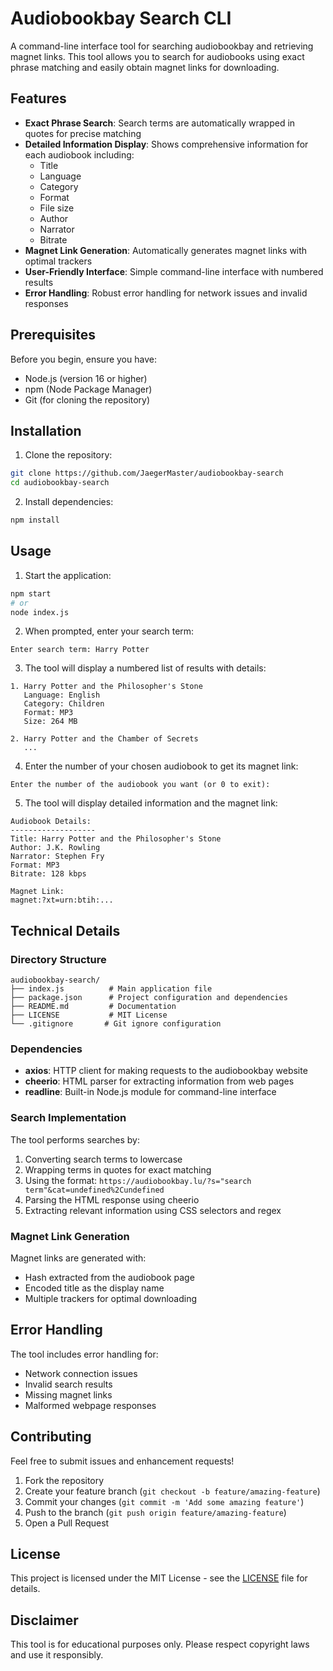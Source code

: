 # Audiobookbay Search CLI

A command-line interface tool for searching audiobookbay and retrieving magnet links. This tool allows you to search for audiobooks using exact phrase matching and easily obtain magnet links for downloading.

## Features

- **Exact Phrase Search**: Search terms are automatically wrapped in quotes for precise matching
- **Detailed Information Display**: Shows comprehensive information for each audiobook including:
  - Title
  - Language
  - Category
  - Format
  - File size
  - Author
  - Narrator
  - Bitrate
- **Magnet Link Generation**: Automatically generates magnet links with optimal trackers
- **User-Friendly Interface**: Simple command-line interface with numbered results
- **Error Handling**: Robust error handling for network issues and invalid responses

## Prerequisites

Before you begin, ensure you have:
- Node.js (version 16 or higher)
- npm (Node Package Manager)
- Git (for cloning the repository)

## Installation

1. Clone the repository:
```bash
git clone https://github.com/JaegerMaster/audiobookbay-search
cd audiobookbay-search
```

2. Install dependencies:
```bash
npm install
```

## Usage

1. Start the application:
```bash
npm start
# or
node index.js
```

2. When prompted, enter your search term:
```
Enter search term: Harry Potter
```

3. The tool will display a numbered list of results with details:
```
1. Harry Potter and the Philosopher's Stone
   Language: English
   Category: Children
   Format: MP3
   Size: 264 MB

2. Harry Potter and the Chamber of Secrets
   ...
```

4. Enter the number of your chosen audiobook to get its magnet link:
```
Enter the number of the audiobook you want (or 0 to exit):
```

5. The tool will display detailed information and the magnet link:
```
Audiobook Details:
-------------------
Title: Harry Potter and the Philosopher's Stone
Author: J.K. Rowling
Narrator: Stephen Fry
Format: MP3
Bitrate: 128 kbps

Magnet Link:
magnet:?xt=urn:btih:...
```

## Technical Details

### Directory Structure
```
audiobookbay-search/
├── index.js          # Main application file
├── package.json      # Project configuration and dependencies
├── README.md         # Documentation
├── LICENSE           # MIT License
└── .gitignore       # Git ignore configuration
```

### Dependencies

- **axios**: HTTP client for making requests to the audiobookbay website
- **cheerio**: HTML parser for extracting information from web pages
- **readline**: Built-in Node.js module for command-line interface

### Search Implementation

The tool performs searches by:
1. Converting search terms to lowercase
2. Wrapping terms in quotes for exact matching
3. Using the format: `https://audiobookbay.lu/?s="search term"&cat=undefined%2Cundefined`
4. Parsing the HTML response using cheerio
5. Extracting relevant information using CSS selectors and regex

### Magnet Link Generation

Magnet links are generated with:
- Hash extracted from the audiobook page
- Encoded title as the display name
- Multiple trackers for optimal downloading

## Error Handling

The tool includes error handling for:
- Network connection issues
- Invalid search results
- Missing magnet links
- Malformed webpage responses

## Contributing

Feel free to submit issues and enhancement requests!

1. Fork the repository
2. Create your feature branch (`git checkout -b feature/amazing-feature`)
3. Commit your changes (`git commit -m 'Add some amazing feature'`)
4. Push to the branch (`git push origin feature/amazing-feature`)
5. Open a Pull Request

## License

This project is licensed under the MIT License - see the [LICENSE](LICENSE) file for details.

## Disclaimer

This tool is for educational purposes only. Please respect copyright laws and use it responsibly.
